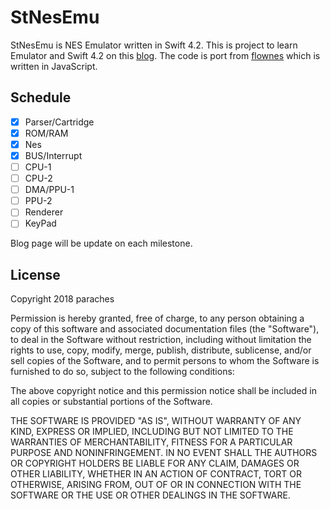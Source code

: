 #  StNesEmu

StNesEmu is NES Emulator written in Swift 4.2.
This is project to learn Emulator and Swift 4.2 on this [blog](https://www.paraches.com/swift-で-nes-emulator-を作成する).
The code is port from [flownes](https://github.com/bokuweb/flownes) which is written in JavaScript.

## Schedule
- [x] Parser/Cartridge
- [x] ROM/RAM
- [x] Nes
- [x] BUS/Interrupt
- [ ] CPU-1
- [ ] CPU-2
- [ ] DMA/PPU-1
- [ ] PPU-2
- [ ] Renderer
- [ ] KeyPad

Blog page will be update on each milestone. 

## License
Copyright 2018 paraches

Permission is hereby granted, free of charge, to any person obtaining a copy of this software and associated documentation files (the "Software"), to deal in the Software without restriction, including without limitation the rights to use, copy, modify, merge, publish, distribute, sublicense, and/or sell copies of the Software, and to permit persons to whom the Software is furnished to do so, subject to the following conditions:

The above copyright notice and this permission notice shall be included in all copies or substantial portions of the Software.

THE SOFTWARE IS PROVIDED "AS IS", WITHOUT WARRANTY OF ANY KIND, EXPRESS OR IMPLIED, INCLUDING BUT NOT LIMITED TO THE WARRANTIES OF MERCHANTABILITY, FITNESS FOR A PARTICULAR PURPOSE AND NONINFRINGEMENT. IN NO EVENT SHALL THE AUTHORS OR COPYRIGHT HOLDERS BE LIABLE FOR ANY CLAIM, DAMAGES OR OTHER LIABILITY, WHETHER IN AN ACTION OF CONTRACT, TORT OR OTHERWISE, ARISING FROM, OUT OF OR IN CONNECTION WITH THE SOFTWARE OR THE USE OR OTHER DEALINGS IN THE SOFTWARE.

